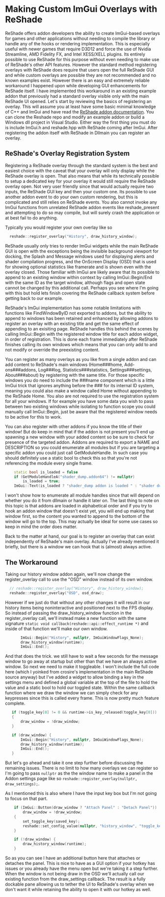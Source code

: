 # Making Custom ImGui Overlays with ReShade
ReShade offers addon developers the ability to create ImGui-based overlays for games and other applications without needing to compile the library or handle any of the hooks or rendering implementation. This is especially useful with newer games that require D3D12 and force the use of Nvidia Streamline, AMD Fidelity FX, and Intel XESS/XELL plugins. Its entirely possible to use ReShade for this purpose without even needing to make use of ReShade's other API features. However the standard method registering overlays with ReShade does require that users open the full ReShade GUI and while custom overlays are possible they are not recommended and no known examples exist. However there is an easy and extremely reliable workaround I happened upon while developing GUI enhancements for ReShade itself. I have implemented this workaround in an existing example addon that previously had a standard overlay visible only with the main ReShade UI opened. Let's start by reviewing the basics of registering an overlay. This will assume you at least have some basic minimal knowledge of C++ and ImGui and have read the [ReShade addon documentation](https://reshade.me/docs). You can clone the Reshade repo and modify an example addon or build a Windows dll project in Visual Studio. Either way the first thing you must do is include ImGui.h and reshade.hpp with ReShade coming after ImGui. After registering the addon itself with ReShade in Dllmain you can register an overlay.


## ReShade's Overlay Registration System
Registering a ReShade overlay through the standard system is the best and easiest choice with the caveat that your overlay will only display while the ReShade overlay is open. That also means that while its technically possible to setup a dedicated key for your overlay it would still require the ReShade overlay open. Not very user friendly since that would actually require two inputs, the ReShade GUI key and then your custom one. Its possible to use another addon event to do your own custom rendering, but this is complicated and still relies on ReShade events. You also cannot invoke any ImGui functions from unrelated ReShade addon events like reshade_present and attempting to do so may compile, but will surely crash the application or at best fail to do anything.

Typically you would register your own overlay like so
```C++
  reshade::register_overlay("History", draw_history_window);
```

ReShade usually only tries to render ImGui widgets while the main ReShade GUI is open with the exceptions being the invisible background viewport for docking, the Splash and Message windows used for displaying alerts and shader compilation progress, and the OnScreen Display (OSD) that is used for showing optional statistics like framerate and is shown even with the overlay closed. Those familiar with ImGui are likely aware that its possible to append to an existing window within context by calling ImGui::Begin/End with the same ID as the target window, although flags and open state cannot be changed by this additional call. Perhaps you see where I'm going with this but hold lets finish covering the ReShade callback system before getting back to our example.

ReShade's ImGui implementation has some notable limitations with functions like FindWindowByID not exported to addons, but the ability to append to windows has been retained and enhanced by allowing addons to register an overlay with an existing title and get the same effect of appending to an exisiting page. ReShade handles this behind the scenes by calling ImGui::Begin with the registered window title for each addon widget, in order of registration. This is done each frame immediately after ReShade finishes calling its own windows which means that you can only add to and not modify or override the preexisting content. 

You can register as many overlays as you like from a single addon and can add content to ReShade's main windows (Home###home, Add-ons###addons, Log###log, Statistics###statistics, Settings###settings, About###about) by registering with the same title. For those specific windows you do need to include the ###name component which is a little ImGui trick that ignores anything before the ### for its internal ID system, meaning you could also make a window called Home without appending to the ReShade Home. You also are not required to use the registration system for all your windows. If for example you have some data you wish to pass between two existing windows while isolating to function scope you could manually call ImGui::Begin, just be aware that the registered window needs to be active for this to work.

You can also register with other addons if you know the title of their window! But do keep in mind that if the addon is not present you'll end up spawning a new window with your added content so be sure to check for presence of the targeted addon. Addons are required to export a NAME and DESCRIPTION so you could enumerate all modules but if you are targeting a specific addon you could just call GetModuleHandle. In such case you should definitely use a static bool to check this so that you're not referencing the module every single frame.

```C++
    static bool is_loaded = false
    if (GetModuleHandleA("shader_dump.addon64") != nullptr)
        is_loaded = true;
    ImGui::Text(is_loaded ? "shader_dump addon is loaded " : "shader dump addon is not loaded");

```
I won't show how to enumerate all module handles since that will depend on whether you do it from dllmain or handle it later on. The last thing to note on this topic is that addons are loaded in alphabetical order and if you try to hook an addon window that doesn't exist yet, you will end up making that window first, so the content you wanted to append to the bottom of the window will go to the top. This may actually be ideal for some use cases so keep in mind the order does matter.

Back to the matter at hand, our goal is to register an overlay that can exist independently of ReShade's main overlay. Actually I've already mentioned it briefly, but there is a window we can hook that is (almost) always active.

## The Workaround

Taking our history window addon again, we'll now change the register_overlay call to use the "OSD" window instead of its own window.
    
```C++
  // reshade::register_overlay("History", draw_history_window);
  reshade::register_overlay("OSD", osd_draw);
```
However if we just do that without any other changes it will result in our history items being noninteractive and positioned next to the FPS display. So instead of passing the draw_history_window function in the register_overlay call, we'll instead make a new function with the same signature `static void callback(reshade::api::effect_runtime *)`
and inside of that function we'll make our own window.

 ```C++
        ImGui::Begin("History", nullptr, ImGuiWindowFlags_None);
        draw_history_window(runtime);
        ImGui::End();
```
And that does the trick. we still have to wait a few seconds for the message window to go away at startup but other than that we have an always active window. So next we need to make it toggleable. I won't include the full code here (which I yoinked from crosire's implementation in the main ReShade source anyway) but I've added a widget to allow binding a key in the settings menu and defined a global variable at the top of the file to hold the value and a static bool to hold our toggled state. Within the same callback function where we draw the window we can simply check for any keypresses since this is called every frame. This is now pretty much feature complete.
 ```C++
    if (toggle_key[0] != 0 && runtime->is_key_released(toggle_key[0]))
    {
        draw_window = !draw_window;
    }

    if (draw_window) {
        ImGui::Begin("History", nullptr, ImGuiWindowFlags_None);
        draw_history_window(runtime);
        ImGui::End();
    }
```

But let's go ahead and take it one step further before discussing the remaining issues. There is no limit to how many overlays we can register so I'm going to pass `nullptr` as the the window name to make a panel in the Addon settings page like so `reshade::register_overlay(nullptr, draw_settings);`.

As I mentioned this is also where I have the input key box but I'm not going to focus on that part.

```C++
    if (ImGui::Button(draw_window ? "Attach Panel" : "Detach Panel"))
        draw_window = !draw_window;
    {
        set_toggle_key(saved_key);
        reshade::set_config_value(nullptr, "history_window", "toggle_key", toggle_key[0]);
    }

    if (!draw_window) {
        draw_history_window(runtime);
    }
```
So as you can see I have an additional button here that attaches or detaches the panel. This is nice to have as a GUI option if your hotkey has issues or you already have the menu open but we're taking it a step further. When the window is not being draw in the OSD we'll actually call our existing function from the draw_settings callback. The result is a fully dockable pane allowing us to tether the UI to ReShade's overlay when we don't want it while retaining the ability to open it with our hotkey as well. 

